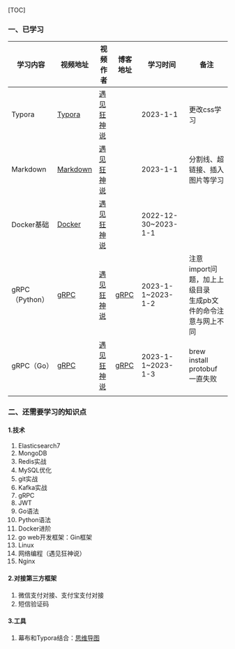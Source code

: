 [TOC]

### 一、已学习

| 学习内容       | 视频地址                                                     | 视频作者                                          | 博客地址                                                     | 学习时间            | 备注                                                         |
| -------------- | ------------------------------------------------------------ | ------------------------------------------------- | ------------------------------------------------------------ | ------------------- | ------------------------------------------------------------ |
| Typora         | [Typora](https://www.bilibili.com/video/BV12T4y1g7se/?spm_id_from=333.999.0.0&vd_source=58acbf449edd771737ee43a78ffdabf4) | [遇见狂神说](https://space.bilibili.com/95256449) |                                                              | 2023-1-1            | 更改css学习                                                  |
| Markdown       | [Markdown](https://www.bilibili.com/video/BV12J41137hu?p=6&vd_source=58acbf449edd771737ee43a78ffdabf4) | [遇见狂神说](https://space.bilibili.com/95256449) |                                                              | 2023-1-1            | 分割线、超链接、插入图片等学习                               |
| Docker基础     | [Docker](https://www.bilibili.com/video/BV1og4y1q7M4/?spm_id_from=333.999.0.0) | [遇见狂神说](https://space.bilibili.com/95256449) |                                                              | 2022-12-30~2023-1-1 |                                                              |
| gRPC（Python） | [gRPC](https://www.bilibili.com/video/BV1S24y1U7Xp?p=1&vd_source=58acbf449edd771737ee43a78ffdabf4) | [遇见狂神说](https://space.bilibili.com/95256449) | [gRPC](https://blog.csdn.net/bocai_xiaodaidai/article/details/103958468) | 2023-1-1~2023-1-2   | 注意import问题，加上上级目录<br />生成pb文件的命令注意与网上不同 |
| gRPC（Go）     | [gRPC](https://www.bilibili.com/video/BV1S24y1U7Xp?p=1&vd_source=58acbf449edd771737ee43a78ffdabf4) | [遇见狂神说](https://space.bilibili.com/95256449) | [gRPC](https://blog.csdn.net/weixin_43143310/article/details/125064588) | 2023-1-1~2023-1-3   | brew install protobuf一直失败                                |
|                |                                                              |                                                   |                                                              |                     |                                                              |

### 二、还需要学习的知识点

#### 1.技术

1. Elasticsearch7
2. MongoDB
3. Redis实战
4. MySQL优化
5. git实战
6. Kafka实战
7. gRPC
8. JWT
9. Go语法
10. Python语法
11. Docker进阶
12. go web开发框架：Gin框架
13. Linux
14. 网络编程（遇见狂神说）
15. Nginx

#### 2.对接第三方框架

1. 微信支付对接、支付宝支付对接
2. 短信验证码

#### 3.工具

1. 幕布和Typora结合：[思维导图](https://www.bilibili.com/video/BV1Vp4y1q7vD/?t=538.3&vd_source=58acbf449edd771737ee43a78ffdabf4)



